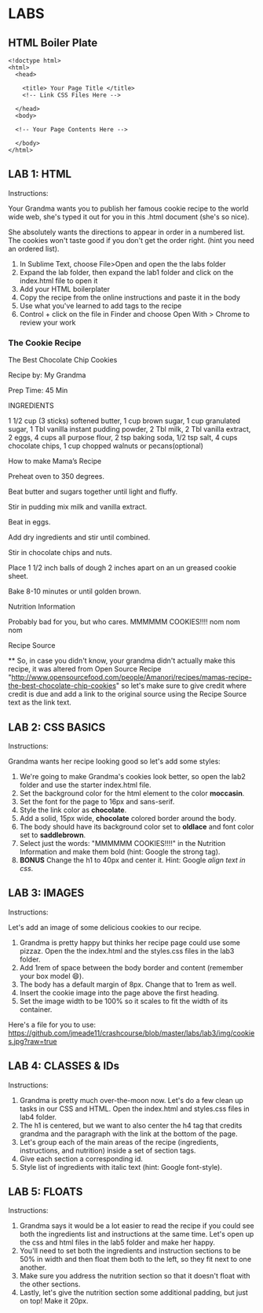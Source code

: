 # LABS

## HTML Boiler Plate

    <!doctype html>
    <html>
      <head>

        <title> Your Page Title </title>
        <!-- Link CSS Files Here -->

      </head>
      <body>

      <!-- Your Page Contents Here -->

      </body>
    </html>

## LAB 1: HTML
Instructions:

Your Grandma wants you to publish her famous cookie recipe to the world wide web, she's typed it out for you in this .html document (she's so nice).

She absolutely wants the directions to appear in order in a numbered list. The cookies won't taste good if you don't get the order right. (hint you need an ordered list).

1. In Sublime Text, choose File>Open and open the the labs folder
2. Expand the lab folder, then expand the lab1 folder and click on the index.html file to open it
3. Add your HTML boilerplater
4. Copy the recipe from the online instructions and paste it in the body
5. Use what you've learned to add tags to the recipe
6. Control + click on the file in Finder and choose Open With > Chrome to review your work

### The Cookie Recipe

The Best Chocolate Chip Cookies

Recipe by: My Grandma

Prep Time: 45 Min

INGREDIENTS

1 1/2 cup (3 sticks) softened butter, 1 cup brown sugar, 1 cup granulated sugar, 1 Tbl vanilla instant pudding powder, 2 Tbl milk, 2 Tbl vanilla extract, 2 eggs, 4 cups all purpose flour, 2 tsp baking soda, 1/2 tsp salt, 4 cups chocolate chips, 1 cup chopped walnuts or pecans(optional)

How to make Mama’s Recipe

Preheat oven to 350 degrees.

Beat butter and sugars together until light and fluffy.

Stir in pudding mix milk and vanilla extract.

Beat in eggs.

Add dry ingredients and stir until combined.

Stir in chocolate chips and nuts.

Place 1 1/2 inch balls of dough 2 inches apart on an un greased cookie sheet.

Bake 8-10 minutes or until golden brown.


Nutrition Information

Probably bad for you, but who cares. MMMMMM COOKIES!!!! nom nom nom

Recipe Source

** So, in case you didn't know, your grandma didn't actually make this recipe, it was altered from Open Source Recipe "http://www.opensourcefood.com/people/Amanori/recipes/mamas-recipe-the-best-chocolate-chip-cookies" so let's make sure to give credit where credit is due and add a link to the original source using the Recipe Source text as the link text.

## LAB 2: CSS BASICS
Instructions:

Grandma wants her recipe looking good so let's add some styles:

1. We're going to make Grandma's cookies look better, so open the lab2 folder and use the starter index.html file.
2. Set the background color for the html element to the color **moccasin**.
3. Set the font for the page to 16px and sans-serif.
4. Style the link color as **chocolate**.
5. Add a solid, 15px wide, **chocolate** colored border around the body.
5. The body should have its background color set to **oldlace** and font color set to **saddlebrown**.
4. Select just the words: "MMMMMM COOKIES!!!!" in the Nutrition Information and make them bold (hint: Google the strong tag).
5. **BONUS** Change the h1 to 40px and center it. Hint: Google *align text in css*.

## LAB 3: IMAGES
Instructions:

Let's add an image of some delicious cookies to our recipe.

1. Grandma is pretty happy but thinks her recipe page could use some pizzaz. Open the the index.html and the styles.css files in the lab3 folder.
2. Add 1rem of space between the body border and content (remember your box model :smile:).
3. The body has a default margin of 8px.  Change that to 1rem as well.
4. Insert the cookie image into the page above the first heading.
5. Set the image width to be 100% so it scales to fit the width of its container.

Here's a file for you to use: https://github.com/jmeade11/crashcourse/blob/master/labs/lab3/img/cookies.jpg?raw=true

## LAB 4: CLASSES & IDs
Instructions:

1. Grandma is pretty much over-the-moon now. Let's do a few clean up tasks in our CSS and HTML. Open the index.html and styles.css files in lab4 folder.
2. The h1 is centered, but we want to also center the h4 tag that credits grandma and the paragraph with the link at the bottom of the page.
3. Let's group each of the main areas of the recipe (ingredients, instructions, and nutrition) inside a set of section tags.
4. Give each section a corresponding id.
5. Style list of ingredients with italic text (hint: Google font-style).

## LAB 5: FLOATS
Instructions:

1. Grandma says it would be a lot easier to read the recipe if you could see both the ingredients list and instructions at the same time. Let's open up the css and html files in the lab5 folder and make her happy.
2. You'll need to set both the ingredients and instruction sections to be 50% in width and then float them both to the left, so they fit next to one another.
3. Make sure you address the nutrition section so that it doesn't float with the other sections.
4. Lastly, let's give the nutrition section some additional padding, but just on top! Make it 20px.
